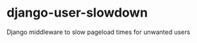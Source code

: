 django-user-slowdown
====================

Django middleware to slow pageload times for unwanted users